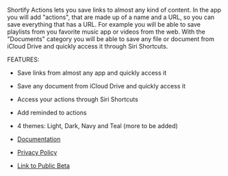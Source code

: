 Shortify Actions lets you save links to almost any kind of content.
In the app you will add "actions", that are made up of a name and a URL, so you can save everything that has a URL. 
For example you will be able to save playlists from you favorite music app or videos from the web. 
With the "Documents" category you will be able to save any file or document from iCloud Drive and quickly access it through Siri Shortcuts.

FEATURES: 
- Save links from almost any app and quickly access it
- Save any document from iCloud Drive and quickly access it
- Access your actions through Siri Shortcuts
- Add reminded to actions
- 4 themes: Light, Dark, Navy and Teal (more to be added)

- [Documentation](./documentation.md)
- [Privacy Policy](./privacy.html)
- [Link to Public Beta](https://testflight.apple.com/join/lCk93Nz0)
